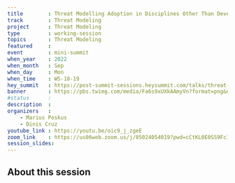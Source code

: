 ```yaml
---
title        : Threat Modelling Adoption in Disciplines Other Than Development
track        : Threat Modeling
project      : Threat Modeling
type         : working-session
topics       : Threat Modeling
featured     :
event        : mini-summit
when_year    : 2022
when_month   : Sep
when_day     : Mon
when_time    : WS-18-19
hey_summit   : https://post-summit-sessions.heysummit.com/talks/threat-modelling-adoption-in-disciplines-other-than-development/
banner       : https://pbs.twimg.com/media/Fa6s9xUXkAAmyVn?format=png&name=small 
#status      : 
description  :
organizers   :
    - Marius Poskus
    - Dinis Cruz
youtube_link : https://youtu.be/oic9_j_zgeE
zoom_link    : https://us06web.zoom.us/j/85024054019?pwd=cCtKL0E0SS9Fc1JwWEwxbHNpeWhUQT09
session_slides:
---
```




## About this session
